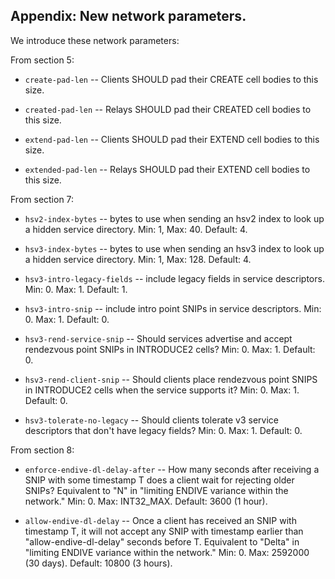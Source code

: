 
## Appendix: New network parameters.

We introduce these network parameters:

From section 5:

* `create-pad-len` -- Clients SHOULD pad their CREATE cell bodies
  to this size.

* `created-pad-len` -- Relays SHOULD pad their CREATED cell bodies to this
  size.

* `extend-pad-len` -- Clients SHOULD pad their EXTEND cell bodies to this
  size.

* `extended-pad-len` -- Relays SHOULD pad their EXTEND cell bodies to this
size.

From section 7:

* `hsv2-index-bytes` -- bytes to use when sending an hsv2 index to look up a
  hidden service directory.  Min: 1, Max: 40. Default: 4.

* `hsv3-index-bytes` -- bytes to use when sending an hsv3 index to look up a
  hidden service directory.  Min: 1, Max: 128. Default: 4.

* `hsv3-intro-legacy-fields` -- include legacy fields in service descriptors.
  Min: 0. Max: 1. Default: 1.

* `hsv3-intro-snip` -- include intro point SNIPs in service descriptors.
  Min: 0. Max: 1. Default: 0.

* `hsv3-rend-service-snip` -- Should services advertise and accept rendezvous
  point SNIPs in INTRODUCE2 cells?    Min: 0. Max: 1. Default: 0.

* `hsv3-rend-client-snip` -- Should clients place rendezvous point SNIPS in
  INTRODUCE2 cells when the service supports it?
  Min: 0. Max: 1. Default: 0.

* `hsv3-tolerate-no-legacy` -- Should clients tolerate v3 service descriptors
  that don't have legacy fields? Min: 0. Max: 1. Default: 0.

From section 8:

* `enforce-endive-dl-delay-after` -- How many seconds after receiving a
  SNIP with some timestamp T does a client wait for rejecting older SNIPs?
  Equivalent to "N" in "limiting ENDIVE variance within the network."
  Min: 0. Max: INT32_MAX. Default: 3600 (1 hour).

* `allow-endive-dl-delay` -- Once a client has received an SNIP with
  timestamp T, it will not accept any SNIP with timestamp earlier than
  "allow-endive-dl-delay" seconds before T.
  Equivalent to "Delta" in "limiting ENDIVE variance within the network."
  Min: 0. Max: 2592000 (30 days). Default: 10800 (3 hours).
